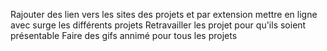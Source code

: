 Rajouter des lien vers les sites des projets et par extension mettre en ligne avec surge les différents projets
Retravailler les projet pour qu'ils soient présentable
Faire des gifs annimé pour tous les projets
